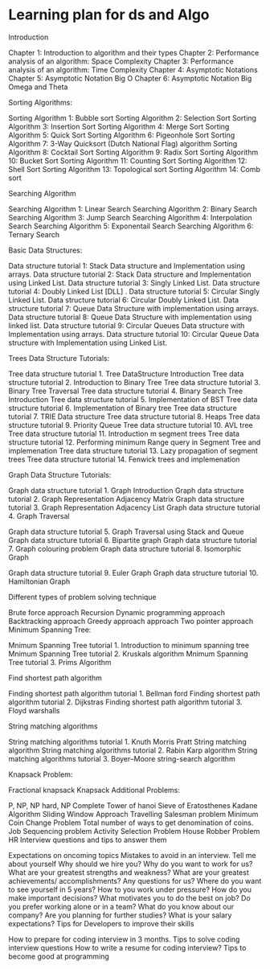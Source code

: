 <html>

<h1>Learning plan for ds and Algo</h1>
</html>




Introduction

Chapter 1: Introduction to algorithm and their types
Chapter 2: Performance analysis of an algorithm: Space Complexity
Chapter 3: Performance analysis of an algorithm: Time Complexity
Chapter 4: Asymptotic Notations
Chapter 5: Asymptotic Notation Big O
Chapter 6: Asymptotic Notation Big Omega and Theta

Sorting Algorithms:

Sorting Algorithm 1: Bubble sort
Sorting Algorithm 2: Selection Sort
Sorting Algorithm 3: Insertion Sort
Sorting Algorithm 4: Merge Sort
Sorting Algorithm 5: Quick Sort
Sorting Algorithm 6: Pigeonhole Sort
Sorting Algorithm 7: 3-Way Quicksort (Dutch National Flag) algorithm
Sorting Algorithm 8: Cocktail Sort
Sorting Algorithm 9: Radix Sort
Sorting Algorithm 10: Bucket Sort
Sorting Algorithm 11: Counting Sort
Sorting Algorithm 12: Shell Sort
Sorting Algorithm 13: Topological sort
Sorting Algorithm 14: Comb sort

Searching Algorithm

Searching Algorithm 1: Linear Search
Searching Algorithm 2: Binary Search
Searching Algorithm 3: Jump Search
Searching Algorithm 4: Interpolation Search
Searching Algorithm 5: Exponentail Search
Searching Algorithm 6: Ternary Search

Basic Data Structures:

Data structure tutorial 1: Stack Data structure and Implementation using arrays.
Data structure tutorial 2: Stack Data structure and Implementation using Linked List.
Data structure tutorial 3: Singly Linked List.
Data structure tutorial 4: Doubly Linked List [DLL] .
Data structure tutorial 5: Circular Singly Linked List.
Data structure tutorial 6: Circular Doubly Linked List.
Data structure tutorial 7: Queue Data Structure with implementation using arrays.
Data structure tutorial 8: Queue Data Structure with implementation using linked list.
Data structure tutorial 9: Circular Queues Data structure with Implementation using arrays.
Data structure tutorial 10: Circular Queue Data structure with Implementation using Linked List.

Trees Data Structure Tutorials:

Tree data structure tutorial 1. Tree DataStructure Introduction
Tree data structure tutorial 2. Introduction to Binary Tree
Tree data structure tutorial 3. Binary Tree Traversal
Tree data structure tutorial 4. Binary Search Tree Introduction
Tree data structure tutorial 5. Implementation of BST
Tree data structure tutorial 6. Implementation of Binary tree
Tree data structure tutorial 7. TRIE Data structure
Tree data structure tutorial 8. Heaps
Tree data structure tutorial 9. Priority Queue
Tree data structure tutorial 10. AVL tree
Tree data structure tutorial 11. Introduction m segment trees
Tree data structure tutorial 12. Performing minimum Range query in Segment Tree and implemenation
Tree data structure tutorial 13. Lazy propagation of segment trees
Tree data structure tutorial 14. Fenwick trees and implemenation

Graph Data Structure Tutorials:

Graph data structure tutorial 1. Graph Introduction
Graph data structure tutorial 2. Graph Representation Adjacency Matrix
Graph data structure tutorial 3. Graph Representation Adjacency List
Graph data structure tutorial 4. Graph Traversal

Graph data structure tutorial 5. Graph Traversal using Stack and Queue
Graph data structure tutorial 6. Bipartite graph
Graph data structure tutorial 7. Graph colouring problem
Graph data structure tutorial 8. Isomorphic Graph

Graph data structure tutorial 9. Euler Graph
Graph data structure tutorial 10. Hamiltonian Graph

Different types of problem solving technique

Brute force approach
Recursion
Dynamic programming approach
Backtracking approach
Greedy approach approach
Two pointer approach
Minimum Spanning Tree:

Mnimum Spanning Tree tutorial 1. Introduction to minimum spanning tree
Mnimum Spanning Tree tutorial 2. Kruskals algorithm
Mnimum Spanning Tree tutorial 3. Prims Algorithm

Find shortest path algorithm

Finding shortest path algorithm tutorial 1. Bellman ford
Finding shortest path algorithm tutorial 2. Dijkstras
Finding shortest path algorithm tutorial 3. Floyd warshalls

String matching algorithms

String matching algorithms tutorial 1. Knuth Morris Pratt String matching algorithm
String matching algorithms tutorial 2. Rabin Karp algorithm
String matching algorithms tutorial 3. Boyer–Moore string-search algorithm

Knapsack Problem:

Fractional knapsack
Knapsack
Additional Problems:

P, NP, NP hard, NP Complete
Tower of hanoi
Sieve of Eratosthenes
Kadane Algorithm
Sliding Window Approach
Travelling Salesman problem
Minimum Coin Change Problem
Total number of ways to get denomination of coins.
Job Sequencing problem
Activity Selection Problem
House Robber Problem
HR Interview questions and tips to answer them

Expectations on oncoming topics
Mistakes to avoid in an interview.
Tell me about yourself
Why should we hire you?
Why do you want to work for us?
What are your greatest strengths and weakness?
What are your greatest achievements/ accomplishments?
Any questions for us?
Where do you want to see yourself in 5 years?
How to you work under pressure?
How do you make important decisions?
What motivates you to do the best on job?
Do you prefer working alone or in a team?
What do you know about our company?
Are you planning for further studies?
What is your salary expectations?
Tips for Developers to improve their skills

How to prepare for coding interview in 3 months.
Tips to solve coding interview questions
How to write a resume for coding interview?
Tips to become good at programming
